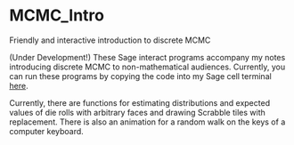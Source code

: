 # MCMC_Intro
Friendly and interactive introduction to discrete MCMC

(Under Development!)
These Sage interact programs accompany my notes introducing discrete MCMC to non-mathematical audiences. Currently, you can run these programs by copying the code into my Sage cell terminal <a href="https://people.csail.mit.edu/ddeford/sage_cell.html">here</a>.

Currently, there are functions for estimating distributions and expected values of die rolls with arbitrary faces and drawing Scrabble tiles with replacement. There is also an animation for a random walk on the keys of a computer keyboard. 
